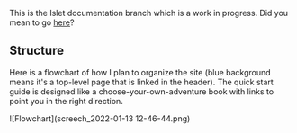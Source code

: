This is the Islet documentation branch which is a work in progress. Did you mean to go [here](https://github.com/katacarbix/islet)?

## Structure

Here is a flowchart of how I plan to organize the site (blue background means it's a top-level page that is linked in the header). The quick start guide is designed like a choose-your-own-adventure book with links to point you in the right direction.

![Flowchart](screech_2022-01-13 12-46-44.png)
